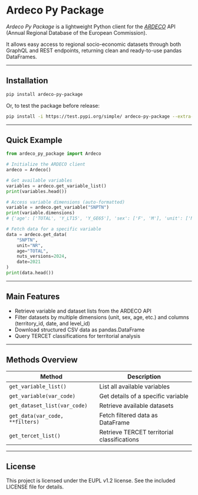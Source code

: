 # Ardeco Py Package

*Ardeco Py Package* is a lightweight Python client for the *[ARDECO](https://territorial.ec.europa.eu/ardeco)* API (Annual Regional Database of the European Commission).

It allows easy access to regional socio-economic datasets through both GraphQL and REST endpoints, returning clean and ready-to-use pandas DataFrames.

---

## Installation

```bash
pip install ardeco-py-package
```

Or, to test the package before release:

```bash
pip install -i https://test.pypi.org/simple/ ardeco-py-package --extra-index-url https://pypi.org/simple
```

---

## Quick Example

```python
from ardeco_py_package import Ardeco

# Initialize the ARDECO client
ardeco = Ardeco()

# Get available variables
variables = ardeco.get_variable_list()
print(variables.head())

# Access variable dimensions (auto-formatted)
variable = ardeco.get_variable("SNPTN")
print(variable.dimensions)
# {'age': ['TOTAL', 'Y_LT15', 'Y_GE65'], 'sex': ['F', 'M'], 'unit': ['NR']}

# Fetch data for a specific variable
data = ardeco.get_data(
    "SNPTN",
    unit="NR",
    age="TOTAL",
    nuts_versions=2024,
    date=2021
)
print(data.head())
```

---

## Main Features

- Retrieve variable and dataset lists from the ARDECO API
- Filter datasets by multiple dimensions (unit, sex, age, etc.) and columns (territory_id, date, and level_id)
- Download structured CSV data as pandas.DataFrame
- Query TERCET classifications for territorial analysis

--- 

## Methods Overview

| Method                          | Description                                 |
| --------------------------------| ------------------------------------------- |
| `get_variable_list()`           | List all available variables                |
| `get_variable(var_code)`        | Get details of a specific variable          |
| `get_dataset_list(var_code)`    | Retrieve available datasets                 |
| `get_data(var_code, **filters)` | Fetch filtered data as DataFrame            |
| `get_tercet_list()`             | Retrieve TERCET territorial classifications |

---

## License

This project is licensed under the EUPL v1.2 license.
See the included LICENSE file for details.